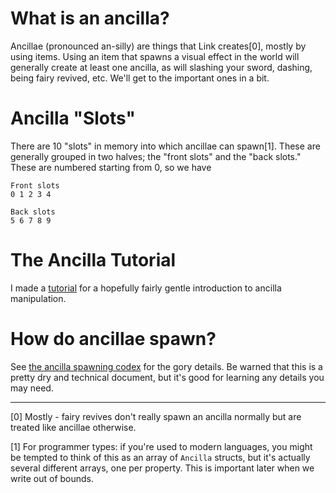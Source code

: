 # What is an ancilla?

Ancillae (pronounced an-silly) are things that Link creates[0], mostly by using items. Using an item that spawns a visual effect in the world will generally create at least one ancilla, as will slashing your sword, dashing, being fairy revived, etc. We'll get to the important ones in a bit.

# Ancilla "Slots"

There are 10 "slots" in memory into which ancillae can spawn[1]. These are generally grouped in two halves; the "front slots" and the "back slots." These are numbered starting from 0, so we have

    Front slots
    0 1 2 3 4

    Back slots
    5 6 7 8 9

# The Ancilla Tutorial

I made a [tutorial](ancilla_tutorial.md) for a hopefully fairly gentle introduction to ancilla manipulation.

# How do ancillae spawn?

See [the ancilla spawning codex](ancilla_spawning.md) for the gory details. Be warned that this is a pretty dry and technical document, but it's good for learning any details you may need.

---

[0] Mostly - fairy revives don't really spawn an ancilla normally but are treated like ancillae otherwise.

[1] For programmer types: if you're used to modern languages, you might be tempted to think of this as an array of `Ancilla` structs, but it's actually several different arrays, one per property. This is important later when we write out of bounds.

